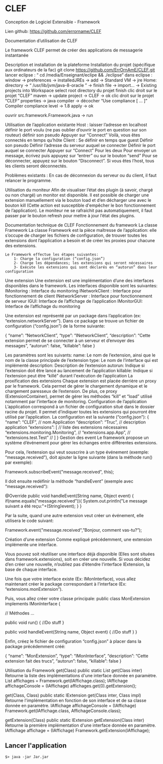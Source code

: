 # CLEF

Conception de Logiciel Extensible - Framework

Lien github: https://github.com/errorname/CLEF

Documentation d’utilisation de CLEF

Le framework CLEF permet de créer des applications de messagerie instantanée

Description et installation de la plateforme
Installation du projet (spécifique aux ordinateurs de la fac)
git clone https://github.com/ErrOrnAmE/CLEF.git
lancer eclipse : “ cd /media/Enseignant/eclipe && ./eclipse”
dans eclipse :
window -> preferences -> installedJREs -> add -> Standard VM 
-> jre Home: directory -> “ /usr/lib/jvm/java-8-oracle ” -> finish
file -> import… -> Existing projects into Workspace
select root directory du projet
finish
clic droit sur le projet “CLEF”
maven -> update project -> CLEF -> ok
clic droit sur le projet “CLEF”
properties -> java compiler -> décocher “Use compliance [ … ]”
Compiler compliance level -> 1.8
apply -> ok

ouvrir src.framework.Framework.java -> run

Utilisation de l’application existante 
Host : 
laisser l’adresse en localhost
définir le port voulu (ne pas oublier d’ouvrir le port en question sur son routeur)
définir son pseudo
Appuyer sur “Connect”
Voilà, vous êtes connectés en temps qu’hôte
Client : 
Se définir en temps que guest
Définir son pseudo
Définir l’adresse du serveur auquel se connecter
Définir le port auquel se connecter
Appuyer sur “Connect”
Pour les deux
Pour envoyer un message, écrivez puis appuyez sur “entrer” ou sur le bouton “send”
Pour se déconnecter, appuyez sur le bouton “Disconnect”. Si vous êtes l’host, tous les clients seront déconnectés.

Problèmes existants :
En cas de déconnexion du serveur ou du client, il faut relancer le programme.

Utilisation du moniteur
Afin de visualiser l’état des plugin (à savoir, chargé ou non chargé) un monitor est disponible. Il est possible de charger une extension manuellement via le bouton load et d’en décharger une avec le bouton kill (Cette action est susceptible d'empêcher le bon fonctionnement de l’application).
Le moniteur ne se rafraichit pas automatiquement, il faut passer par le bouton refresh pour mettre à jour l’état des plugins.

Documentation technique de CLEF
Fonctionnement du framework
La classe Framework
La classe Framework est la pièce maîtresse de l’application: elle s’occupe de charger les fichiers de configuration, de trouver toutes les extensions dont l’application a besoin et de créer les proxies pour chacune des extensions.

	Le Framework effectue les étapes suivantes:
		1- Charge la configuration (“config.json”)
		2- Charge les dépendances; les extensions qui seront nécessaires
		3- Exécute les extensions qui sont déclarés en “autorun” dans leur configuration
Une extension
	Une extension est une implémentation d’une des interfaces disponibles dans le framework. Les interfaces disponible sont les suivantes:
IMonitoring : Interface du monitoring
INetworkClient : Interface pour fonctionnement de client
INetworkServer : Interface pour fonctionnement de serveur
IGUI: Interface de l’affichage de l’application
IMonitorGUI: Interface de l’affichage du monitoring

Une extension est représenté par un package dans l’application (ex: “extension.networkServer”). Dans ce package se trouve un fichier de configuration (“config.json”) de la forme suivante:

{
	“name”: “NetworkClient”,
	“type”: “INetworkClient”,
      “description”: “Cette extension permet de se connecter à un serveur et d’envoyer des messages”,
	“autorun”: false,
      “killable”: false
}

Les paramètres sont les suivants:
name: Le nom de l’extension, ainsi que le nom de la classe principale de l’extension
type: Le nom de l’interface qui est implémenté
description: Description de l’extension
autorun: Indique si l’extension doit être lancé au lancement de l’application
killable: Indique si l’extension peut être “killé” durant l'exécution de l’application
La proxification des extensions
Chaque extension est placée derrière un proxy par le framework. Cela permet de gérer le chargement dynamique et le chargement paresseux de l’extension.
De plus, ce proxy (ExtensionContainer), permet de gérer les méthodes “kill” et “load” utilisé notamment par l’interface de monitoring.
Configuration de l’application
L’application correspond à un fichier de configuration situé dans le dossier racine du projet. Il permet d’indiquer toutes les extensions qui pourront être utilisé par l’application.
La configuration est la suivante (“config.json”):
{
“name”: “CLEF”,					// nom Application
“description”: “Truc”,				// description application
“extensions”: [					// liste des extensions nécessaires
	“extensions.monitoring.Monitoring”,	// 
	“extensions.app.App”,			//
	“extensions.test.Test”			//
]
}
Gestion des event
Le framework propose un système d’événement pour gérer les échanges entre différentes extensions.

Pour cela, l’extension qui veut souscrire à un type événement (exemple: “message.received”), doit ajouter la ligne suivante (dans la méthode run() par exemple):

Framework.subscribeEvent("message.received", this);

Il doit ensuite redéfinir la méthode “handleEvent” (exemple avec “message.received”):

@Override
public void handleEvent(String name, Object event) {
    if(name.equals("message.received")){
        System.out.println("Le message suivant a été reçu:"+(String)event);
    }
}


Par la suite, quand une autre extension veut créer un événement, elle utilisera le code suivant:

Framework.event("message.received",”Bonjour, comment vas-tu?”);


Création d’une extension
Comme expliqué précédemment, une extension implémente une interface.

Vous pouvez soit réutiliser une interface déjà disponible (Elles sont situées dans framework.extensions), soit en créer une nouvelle. Si vous décidez d’en créer une nouvelle, n’oubliez pas d’étendre l’interface IExtension, la base de chaque interface.

Une fois que votre interface existe (Ex: IMonInterface), vous allez maintenant créer le package correspondant à l’interface (Ex: “extensions.monExtension”).

Puis, vous allez créer votre classe principale:
public class MonExtension implements IMonInterface {

// Méthodes ...

public void run() {
   	 //Do stuff
}

public void handleEvent(String name, Object event) {
      //Do stuff
}
}

Enfin, créez le fichier de configuration “config.json” à placer dans la package précédemment créé:

{
	“name”: “MonExtension”,
	“type”: “IMonInterface”,
      “description”: “Cette extension fait des trucs”,
	“autorun”: false,
      “killable”: false
}

Utilisation du Framework
get(Class<?>)
public static List<ExtensionContainer> get(Class<?> inter)
Retourne la liste des implémentations d'une interface donnée en paramètre.
List<ExtensionContainer> affichages = Framework.get(IAffichage.class);
IAffichage affichageConsole = (IAffichage) affichages.get(0).getExtension();

get(Class, Class)
public static IExtension get(Class<?> inter, Class<?> impl)
Retourne l'implémentation en fonction de son interface et de sa classe donnée en paramètre.
IAffichage affichageConsole = (IAffichage) Framework.get(IAffichage.class, AffichageConsole.class);

getExtension(Class<?>)
public static IExtension getExtension(Class<?> inter)
Retourne la première implémentation d'une interface donnée en paramètre.
IAffichage affichage = (IAffichage) Framework.getExtension(IAffichage);



## Lancer l'application

```
$> java -jar Jar.jar
```
